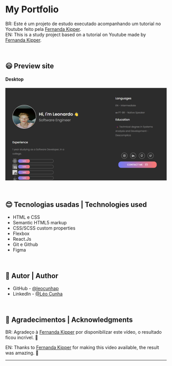 <h1> My Portfolio </h1>

BR: Este é um projeto de estudo executado acompanhando um tutorial no Youtube feito pela [Fernanda Kipper](https://www.youtube.com/watch?v=1tp7LMp0V28&pp=ygUPZmVybmFuZGEga2lwcGVy). <br>
EN: This is a study project based on a tutorial on Youtube made by [Fernanda Kipper](https://www.youtube.com/@kipperdev). </p>

<br>


## 😃 Preview site
  
#### Desktop

![](./public/screencapture-localhost-3000-2023-06-16-15_03_02.png)

<br>


## 😊 Tecnologias usadas | Technologies used

- HTML e CSS
- Semantic HTML5 markup
- CSS/SCSS custom properties
- Flexbox
- React.Js
- Git e Github
- Figma

<br>

## 💫 Autor | Author

- GitHub - [@leocunhap](https://github.com/NicoleDPizetta)
- LinkedIn - [@Léo Cunha](https://www.linkedin.com/in/léoc-cunha/)

<br>

## 💫 Agradecimentos | Acknowledgments

BR: Agradeço à [Fernanda Kipper](https://www.youtube.com/@kipperdev) por disponibilizar este vídeo, o resultado ficou incrível. 🤩

EN: Thanks to [Fernanda Kipper](https://www.youtube.com/@kipperdev) for making this video available, the result was amazing. 🤩

---